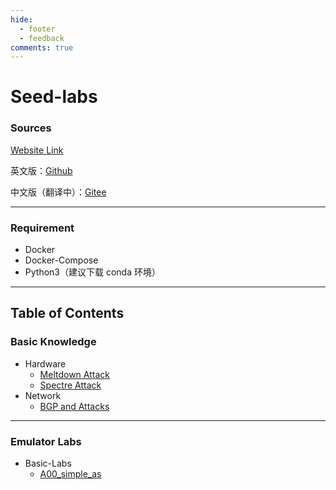 ```yaml
---
hide:
  - footer
  - feedback
comments: true
---
```

# Seed-labs

### Sources

[Website Link](https://seedsecuritylabs.org)

英文版：[Github](https://github.com/seed-labs/seed-labs)

中文版（翻译中）：[Gitee](https://gitee.com/seedlab/seedlabs-chinese)
***
### Requirement

- Docker
- Docker-Compose
- Python3（建议下载 conda 环境）
***
## Table of Contents

### Basic Knowledge
- Hardware
	- [Meltdown Attack](Knowledge/Hardware/Meltdown%20Attack/)
	- [Spectre Attack](Knowledge/Hardware/Spectre%20Attack/)
- Network
	- [BGP and Attacks](Knowledge/Network/BGP%20Basic/)
***
### Emulator Labs

- Basic-Labs
	- [A00_simple_as](Basic-Labs/A00_simple_as/)
